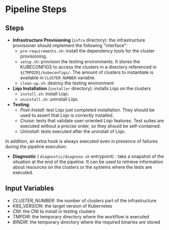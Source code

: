 # Pipeline Steps

## Steps

* **Infrastructure Provisioning** (`infra` directory): the infrastructure provisioner should implement the following "interface":
    * `pre-requirements.sh`: install the dependency tools for the cluster provisioning.
    * `setup.sh`: provision the testing environments. It stores the KUBECONFIGS to access the clusters in a directory referenced in `${TMPDIR}/kubeconfigs/`. 
    The amount of clusters to instantiate is available in `CLUSTER_NUMBER` variable.
    * `clean-up.sh`: destroy the testing environment
* **Liqo Installation** (`installer` directory): installs Liqo on the clusters
    * `install.sh`: install Liqo.
    * `uninstall.sh`: uninstall Liqo.
* **Testing**:
  * *Post-Install*: test Liqo just completed installation. 
  They should be used to assert that Liqo is correctly installed.
  * *Cruise*: tests that validate user-oriented Liqo features. 
  Test suites are executed without a precise order, so they should be self-contained.
  * *Uninstall*: tests executed after the uninstall of Liqo. 

In addition, an extra hook is always executed even in presence of failures during the pipeline execution:

 * **Diagnostic** ( `diagnostic/diagnose.sh` entrypoint) : take a snapshot of the situation at the end of the pipeline. It can be used to retrieve information about resources on the clusters or the systems where the tests are executed.

## Input Variables

* *CLUSTER_NUMBER*: the number of clusters part of the infrastructure
* *K8S_VERSION*: the target version of Kubernetes 
* *CNI*: the CNI to install in testing clusters
* *TMPDIR*: the temporary directory where the workflow is executed
* *BINDIR*: the temporary directory where the required binaries are stored

